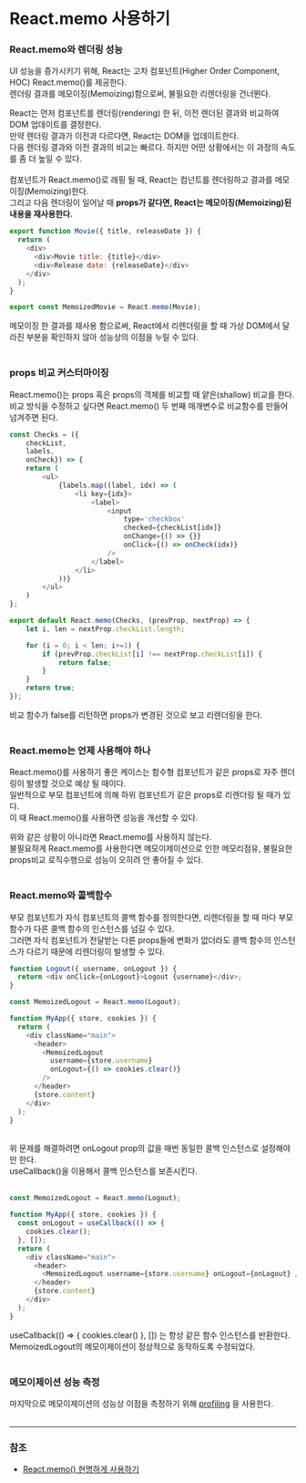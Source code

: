 # React.memo 사용하기

### React.memo와 렌더링 성능

UI 성능을 증가시키기 위해, React는 고차 컴포넌트(Higher Order Component, HOC) React.memo()를 제공한다.<br>
렌더링 결과를 메모이징(Memoizing)함으로써, 불필요한 리렌더링을 건너뛴다.

React는 먼저 컴포넌트를 렌더링(rendering) 한 뒤, 이전 렌더된 결과와 비교하여 DOM 업데이트를 결정한다.<br>
만약 렌더링 결과가 이전과 다르다면, React는 DOM을 업데이트한다.<br>
다음 렌더링 결과와 이전 결과의 비교는 빠르다. 하지만 어떤 상황에서는 이 과정의 속도를 좀 더 높일 수 있다.<br>
<br>
컴포넌트가 React.memo()로 래핑 될 때, React는 컴넌트를 렌더링하고 결과를 메모이징(Memoizing)한다.<br>
그리고 다음 렌더링이 일어날 때 **props가 같다면, React는 메모이징(Memoizing)된 내용을 재사용한다.**<br>

```js
export function Movie({ title, releaseDate }) {
  return (
    <div>
      <div>Movie title: {title}</div>
      <div>Release date: {releaseDate}</div>
    </div>
  );
}

export const MemoizedMovie = React.memo(Movie);
```
메모이징 한 결과를 재사용 함으로써, React에서 리렌더링을 할 때 가상 DOM에서 달라진 부분을 확인하지 않아 성능상의 이점을 누릴 수 있다.
<br><br>

### props 비교 커스터마이징

React.memo()는 props 혹은 props의 객체를 비교할 때 얕은(shallow) 비교를 한다.<br>
비교 방식을 수정하고 싶다면 React.memo() 두 번째 매개변수로 비교함수를 만들어 넘겨주면 된다.

```js
const Checks = ({
    checkList,
    labels,
    onCheck}) => {
    return (
        <ul>
            {labels.map((label, idx) => (
                <li key={idx}>
                    <label>
                        <input
                            type='checkbox'
                            checked={checkList[idx]}
                            onChange={() => {}}
                            onClick={() => onCheck(idx)}
                        />
                    </label>
                </li>
            ))}
        </ul>
    )
};

export default React.memo(Checks, (prevProp, nextProp) => {
    let i, len = nextProp.checkList.length;

    for (i = 0; i < len; i+=1) {
        if (prevProp.checkList[i] !== nextProp.checkList[i]) {
            return false;
        }
    }
    return true;
});
```
비교 함수가 false를 리턴하면 props가 변경된 것으로 보고 리렌더링을 한다.
<br><br>

### React.memo는 언제 사용해야 하나

React.memo()를 사용하기 좋은 케이스는 함수형 컴포넌트가 같은 props로 자주 렌더링이 발생할 것으로 예상 될 때이다.<br>
일반적으로 부모 컴포넌트에 의해 하위 컴포넌트가 같은 props로 리렌더링 될 때가 있다.<br>
이 때 React.memo()를 사용하면 성능을 개선할 수 있다.<br>

위와 같은 상황이 아니라면 React.memo를 사용하지 않는다.<br>
불필요하게 React.memo를 사용한다면 메모이제이션으로 인한 메모리점유, 불필요한 props비교 로직수행으로 성능이 오히려 안 좋아질 수 있다.
<br><br>

### React.memo와 콜백함수

부모 컴포넌트가 자식 컴포넌트의 콜백 함수를 정의한다면, 리렌더링을 할 때 마다 부모함수가 다른 콜백 함수의 인스턴스를 넘길 수 있다.<br>
그러면 자식 컴포넌트가 전달받는 다른 props들에 변화가 없더라도 콜백 함수의 인스턴스가 다르기 때문에 리렌더링이 발생할 수 있다. 

```js
function Logout({ username, onLogout }) {
  return <div onClick={onLogout}>Logout {username}</div>;
}

const MemoizedLogout = React.memo(Logout);

function MyApp({ store, cookies }) {
  return (
    <div className="main">
      <header>
        <MemoizedLogout
          username={store.username}
          onLogout={() => cookies.clear()}
        />
      </header>
      {store.content}
    </div>
  );
}
```
<br>
위 문제를 해결하려면 onLogout prop의 값을 매번 동일한 콜백 인스턴스로 설정해야만 한다.<br>
useCallback()을 이용해서 콜백 인스턴스를 보존시킨다.<br><br>

```js
const MemoizedLogout = React.memo(Logout);

function MyApp({ store, cookies }) {
  const onLogout = useCallback(() => {
    cookies.clear();
  }, []);
  return (
    <div className="main">
      <header>
        <MemoizedLogout username={store.username} onLogout={onLogout} />
      </header>
      {store.content}
    </div>
  );
}
```
useCallback(() => { cookies.clear() }, []) 는 항상 같은 함수 인스턴스를 반환한다.<br> 
MemoizedLogout의 메모이제이션이 정상적으로 동작하도록 수정되었다.
<br><br>

### 메모이제이션 성능 측정

마지막으로 메모이제이션의 성능상 이점을 측정하기 위해 [profiling](https://reactjs.org/docs/optimizing-performance.html#profiling-components-with-the-chrome-performance-tab) 을 사용한다.
<br><br>

***
 
### 참조
 
* [React.memo() 현명하게 사용하기](https://ui.toast.com/weekly-pick/ko_20190731)
 

